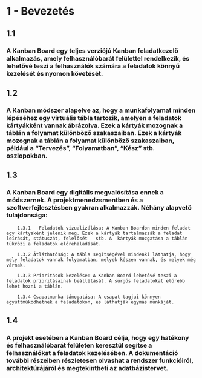 # 1 - Bevezetés

## 1.1	
### A Kanban Board egy teljes verziójú Kanban feladatkezelő alkalmazás, amely felhasználóbarát felülettel rendelkezik, és lehetővé teszi a felhasználók számára a feladatok könnyű kezelését és nyomon követését. 

## 1.2 
### A Kanban módszer alapelve az, hogy a munkafolyamat minden lépéséhez egy virtuális tábla tartozik, amelyen a feladatok kártyákként vannak ábrázolva. Ezek a kártyák mozognak a táblán a folyamat különböző szakaszaiban. Ezek a kártyák mozognak a táblán a folyamat különböző szakaszaiban, például a “Tervezés”, “Folyamatban”, “Kész” stb. oszlopokban.

## 1.3	
### A Kanban Board egy digitális megvalósítása ennek a módszernek. A projektmenedzsmentben és a szoftverfejlesztésben gyakran alkalmazzák. Néhány alapvető tulajdonsága: 

        1.3.1	Feladatok vizualizálása: A Kanban Boardon minden feladat egy kártyaként jelenik meg. Ezek a kártyák tartalmazzák a feladat leírását, státuszát, felelősét 	stb. A 	kártyák mozgatása a táblán tükrözi a feladatok előrehaladását. 

        1.3.2 Átláthatóság: A tábla segítségével mindenki láthatja, hogy mely feladatok vannak folyamatban, melyek készen vannak, és melyek még várnak. 

        1.3.3 Prioritások kezelése: A Kanban Board lehetővé teszi a feladatok prioritásainak beállítását. A sürgős feladatokat előrébb lehet hozni a táblán. 

        1.3.4 Csapatmunka támogatása: A csapat tagjai könnyen együttműködhetnek a feladatokon, és láthatják egymás munkáját. 

## 1.4	
### A projekt esetében a Kanban Board célja, hogy egy hatékony és felhasználóbarát felületen keresztül segítse a felhasználókat a feladatok kezelésében. A dokumentáció további részeiben részletesen olvashat a rendszer funkcióiról, architektúrájáról és megtekintheti az adatbázistervet. 
